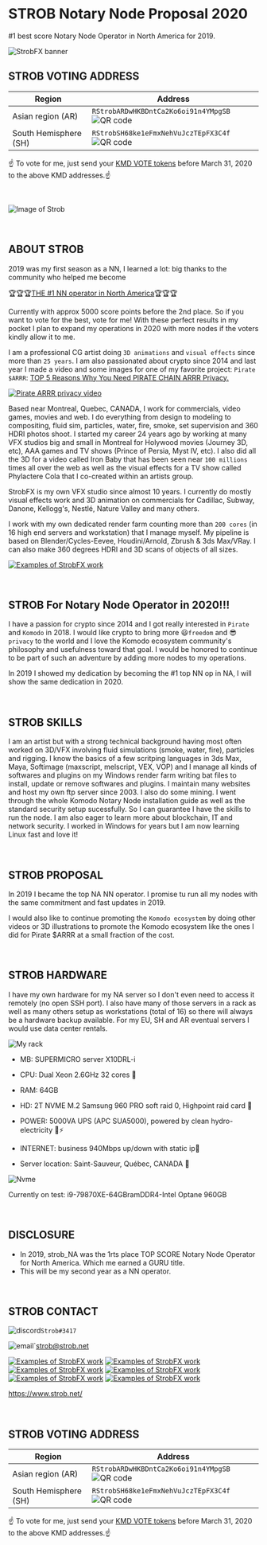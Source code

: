 # STROB Notary Node Proposal 2020

#1 best score Notary Node Operator in North America for 2019.

![StrobFX banner](https://www.strob.net/kmdNN2019/cropped-strobFXheader2000_0011.jpg)

## STROB VOTING ADDRESS

| Region  | Address |
| ------------- | ------------- |
| Asian region (AR)  | ```RStrobARDwHKBDntCa2Ko6oi91n4YMpgSB```![QR code](https://www.strob.net/kmdNN2020/voteStrobAR200.png)  |
| South Hemisphere (SH)  | ```RStrobSH68ke1eFmxNehVuJczTEpFX3C4f```![QR code](https://www.strob.net/kmdNN2020/voteStrobSH200.png)  |

:point_up: To vote for me, just send your <a href="https://komodoelection.com/2-election-process/vote-token/">KMD VOTE tokens</a> before March 31, 2020 to the above KMD addresses.:point_up:

<br>

![Image of Strob](https://www.strob.net/kmdNN2019/506409_original.jpg)

<br>

## ABOUT STROB

2019 was my first season as a NN, I learned a lot: big thanks to the community who helped me become 

:trophy::trophy::trophy:<a href="https://komodostats.com/nn">THE #1 NN operator in North America</a>:trophy::trophy::trophy:

Currently with approx 5000 score points before the 2nd place. So if you want to vote for the best, vote for me! With these perfect results in my pocket I plan to expand my operations in 2020 with more nodes if the voters kindly allow it to me.

I am a professional CG artist doing `3D animations` and `visual effects` since more than `25 years`. I am also passionated about crypto since 2014 and last year I made a video and some images for one of my favorite project: `Pirate $ARRR`: <a href="https://www.youtube.com/watch?v=jWLLgYkouqE">TOP 5 Reasons Why You Need PIRATE CHAIN ARRR Privacy.</a>

[![Pirate ARRR privacy video](https://www.strob.net/kmdNN2019/ARRRprivacy600.jpg)](https://www.youtube.com/watch?v=jWLLgYkouqE)

Based near Montreal, Quebec, CANADA, I work for commercials, video games, movies and web. I do everything from design to modeling to compositing, fluid sim, particles, water, fire, smoke, set supervision and 360 HDRI photos shoot. I started my career 24 years ago by working at many VFX studios big and small in Montreal for Holywood movies (Journey 3D, etc), AAA games and TV shows (Prince of Persia, Myst IV, etc). I also did all the 3D for a video called Iron Baby that has been seen near `100 millions` times all over the web as well as the visual effects for a TV show called Phylactere Cola that I co-created within an artists group.

StrobFX is my own VFX studio since almost 10 years. I currently do mostly visual effects work and 3D animation on commercials for Cadillac, Subway, Danone, Kellogg's, Nestlé, Nature Valley and many others.

I work with my own dedicated render farm counting more than `200 cores` (in 16 high end servers and workstation) that I manage myself. My pipeline is based on Blender/Cycles-Eevee, Houdini/Arnold, Zbrush & 3ds Max/VRay. I can also make 360 degrees HDRI and 3D scans of objects of all sizes.

[![Examples of StrobFX work](https://www.strob.net/kmdNN2019/strobFXwork.jpg)](https://www.artstation.com/strob)


<br>

## STROB For Notary Node Operator in 2020!!!
I have a passion for crypto since 2014 and I got really interested in `Pirate` and `Komodo` in 2018. I would like crypto to bring more :smiley:`freedom` and :sunglasses:`privacy` to the world and I love the Komodo ecosystem community's philosophy and usefulness toward that goal. I would be honored to continue to be part of such an adventure by adding more nodes to my operations.

In 2019 I showed my dedication by becoming the #1 top NN op in NA, I will show the same dedication in 2020.


<br>

## STROB SKILLS
I am an artist but with a strong technical background having most often worked on 3D/VFX involving fluid simulations (smoke, water, fire), particles and rigging. I know the basics of a few scritping languages in 3ds Max, Maya, Softimage (maxscript, melscript, VEX, VOP) and I manage all kinds of softwares and plugins on my Windows render farm writing bat files to install, update or remove softwares and plugins. I maintain many websites and host my own ftp server since 2003. I also do some mining. I went through the whole Komodo Notary Node installation guide as well as the standard security setup sucessfully. So I can guarantee I have the skills to run the node. I am also eager to learn more about blockchain, IT and network security. I worked in Windows for years but I am now learning Linux fast and love it!

<br>

## STROB PROPOSAL
In 2019 I became the top NA NN operator. I promise tu run all my nodes with the same commitment and fast updates in 2019.

I would also like to continue promoting the `Komodo ecosystem` by doing other videos or 3D illustrations to promote the Komodo ecosystem like the ones I did for Pirate $ARRR at a small fraction of the cost.

<br>

## STROB HARDWARE
I have my own hardware for my NA server so I don't even need to access it remotely (no open SSH port). I also have many of those servers in a rack as well as many others setup as workstations (total of 16) so there will always be a hardware backup available. For my EU, SH and AR eventual servers I would use data center rentals.

![My rack](https://www.strob.net/WP/wp-content/uploads/2014/04/entrevue3DVF_00012.jpg)

* MB: SUPERMICRO server X10DRL-i

* CPU: Dual Xeon 2.6GHz 32 cores :muscle:

* RAM: 64GB

* HD: 2T NVME M.2 Samsung 960 PRO soft raid 0, Highpoint raid card :rocket:

* POWER: 5000VA UPS (APC SUA5000), powered by clean hydro-electricity :leaves::zap:

* INTERNET: business 940Mbps up/down with static ip:dash:

* Server location: Saint-Sauveur, Québec, CANADA :maple_leaf:

![Nvme](https://www.strob.net/kmdNN2019/NVME.jpg)

 Currently on test: i9-79870XE-64GBramDDR4-Intel Optane 960GB

<br>

## DISCLOSURE

* In 2019, strob_NA was the 1rts place TOP SCORE Notary Node Operator for North America. Which me earned a GURU title.
* This will be my second year as a NN operator.

<br>

## STROB CONTACT
![discord](https://www.strob.net/kmdNN2019/discord.png)`Strob#3417`

![email](https://www.strob.net/kmdNN2019/email.png)`strob@strob.net

[![Examples of StrobFX work](https://www.strob.net/kmdNN2019/artstation.png)](https://www.artstation.com/strob)
[![Examples of StrobFX work](https://www.strob.net/kmdNN2019/imdb.png)](https://www.imdb.com/name/nm1637450/)
[![Examples of StrobFX work](https://www.strob.net/kmdNN2019/linkedin.png)](http://www.linkedin.com/in/strob)
[![Examples of StrobFX work](https://www.strob.net/kmdNN2019/twitter.png)](http://twitter.com/strobFX)
[![Examples of StrobFX work](https://www.strob.net/kmdNN2019/vimeo.png)](http://vimeo.com/user1353159)
[![Examples of StrobFX work](https://www.strob.net/kmdNN2019/youtube.png)](http://www.youtube.com/user/STROBdotNET)

https://www.strob.net/


<br>

## STROB VOTING ADDRESS

| Region  | Address |
| ------------- | ------------- |
| Asian region (AR)  | ```RStrobARDwHKBDntCa2Ko6oi91n4YMpgSB```![QR code](https://www.strob.net/kmdNN2020/voteStrobAR200.png)  |
| South Hemisphere (SH)  | ```RStrobSH68ke1eFmxNehVuJczTEpFX3C4f```![QR code](https://www.strob.net/kmdNN2020/voteStrobSH200.png)  |

:point_up: To vote for me, just send your <a href="https://komodoelection.com/2-election-process/vote-token/">KMD VOTE tokens</a> before March 31, 2020 to the above KMD addresses.:point_up:


<br>
